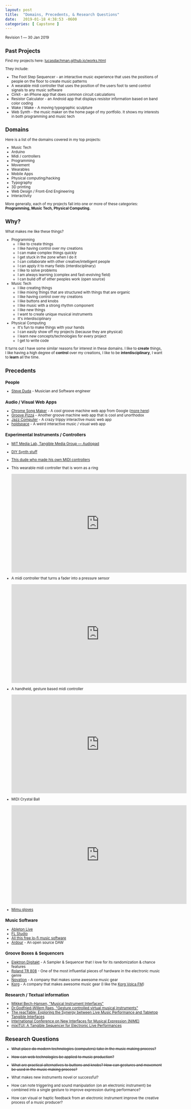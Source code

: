 ```yaml
---
layout: post
title:  "Domains, Precedents, & Research Questions"
date:   2019-01-18 4:38:53 -0600
categories: [ Capstone ]
---
```


<small>Revision 1 –– 30 Jan 2019

## Past Projects

Find my projects here: [lucasdachman.github.io/works.html](https://lucasdachman.github.io/works.html)

They include:
- The Foot Step Sequencer - an interactive music experience that uses the positions of people on the floor to create music patterns
- A wearable midi controller that uses the position of the users foot to send control signals to any music software
- Cirkit - an iPhone app that does common circuit calculations
- Resistor Calculator - an Android app that displays resistor information based on band color coding
- Wake / Make - A moving typographic sculpture
- Web Synth - the music maker on the home page of my portfolio. It shows my interests in both programming and music tech

## Domains

Here is a list of the domains covered in my top projects:

- Music Tech
- Arduino
- Midi / controllers
- Programming
- Movement
- Wearables
- Mobile Apps
- Physical computing/hacking
- Typography
- 3D printing
- Web Design / Front-End Engineering
- Interactivity

More generally, each of my projects fall into one or more of these categories: **Programming, Music Tech, Physical Computing.**

## Why?

What makes me like these things? 

- Programming
    - I like to create things
    - I like having control over my creations
    - I can make complex things quickly
    - I get stuck in the zone when I do it
    - I can collaborate with other creative/intelligent people
    - I can apply it to many fields (interdisciplinary)
    - I like to solve problems
    - I am always learning (complex and fast-evolving field)
    - I can build off of other peoples work (open source)
- Music Tech
    - I like creating things
    - I like mixing things that are structured with things that are organic
    - I like having control over my creations
    - I like buttons and knobs
    - I like music with a strong rhythm component
    - I like new things
    - I want to create unique musical instruments
    - It's interdisciplinary
- Physical Computing
    - It's fun to make things with your hands
    - I can easily show off my projects (because they are physical)
    - I learn new concepts/technologies for every project
    - I get to write code

It turns out I have some similar reasons for interest in these domains. I like to **create** things, I like having a high degree of **control** over my creations, I like to be **interdisciplinary**, I want to **learn** all the time.

## Precedents

### People

- [Steve Duda](https://en.wikipedia.org/wiki/Steve_Duda) - Musician and Software engineer

### Audio / Visual Web Apps

- [Chrome Song Maker](https://musiclab.chromeexperiments.com/Song-Maker/) - A cool groove machine web app from Google ([more here](https://musiclab.chromeexperiments.com/))
- [Groove Pizza](https://apps.musedlab.org/groovepizza/) - Another groove machine web app that is cool and unorthodox
- [Jazz Computer](http://jazz.computer/) - A crazy trippy interactive music web app
- [holdspace](http://holdspace.surge.sh/) - A weird interactive music / visual web app

### Experimental Instruments / Controllers

- [MIT Media Lab, Tangible Media Group –– Audiopad](http://tangible.media.mit.edu/project/audiopad/)
- [DIY Synth stuff](https://syntherjack.net/how-to-start-synth-diy/)
- [This dude who made his own MIDI controllers](https://www.musiconerd.com/single-post/2017/07/04/This-is-how-I-build-my-own-MIDI-controllers-for-less-than-US4000-and-how-you-can-build-yours-too-2)
- This wearable midi controller that is worn as a ring
    <iframe width="560" height="315" src="https://www.youtube.com/embed/nxeE3GfRQ88" frameborder="0" allow="accelerometer; autoplay; encrypted-media; gyroscope; picture-in-picture" allowfullscreen></iframe>
- A midi controller that turns a fader into a pressure sensor
    <iframe width="560" height="315" src="https://www.youtube.com/embed/_MgdBYXMjUg" frameborder="0" allow="accelerometer; autoplay; encrypted-media; gyroscope; picture-in-picture" allowfullscreen></iframe>
- A handheld, gesture based midi controller
    <iframe width="560" height="315" src="https://www.youtube.com/embed/sYQ5bD6XMDY" frameborder="0" allow="accelerometer; autoplay; encrypted-media; gyroscope; picture-in-picture" allowfullscreen></iframe>
- MIDI Crystal Ball

    <iframe width="560" height="315" src="https://www.youtube.com/embed/EjGBLJ5hhMo" frameborder="0" allow="accelerometer; autoplay; encrypted-media; gyroscope; picture-in-picture" allowfullscreen></iframe>
- [Mimu gloves](https://mimugloves.com/)

### Music Software

- [Ableton Live](https://en.wikipedia.org/wiki/Ableton_Live)
- [FL Studio](https://en.wikipedia.org/wiki/FL_Studio)
- [All this free lo-fi music software](http://www.vst4free.com/)
- [Ardour](https://ardour.org/) - An open source DAW

### Groove Boxes & Sequencers

- [Elektron Digitakt](https://www.youtube.com/watch?v=8a7fC4UWXLU) - A Sampler & Sequencer that I love for its randomization & chance features
- [Roland TR 808](https://en.wikipedia.org/wiki/Roland_TR-808) - One of the most influential pieces of hardware in the electronic music genre
- [Novation](https://en.wikipedia.org/wiki/Novation_Digital_Music_Systems) - A company that makes some awesome music gear
- [Korg](https://en.wikipedia.org/wiki/Korg) - A company that makes awesome music gear (I like the [Korg Volca FM](https://www.youtube.com/watch?v=nUjc2RXhR80))

### Research / Textual information

- [Mikkel Bech-Hansen, "Musical Instrument Interfaces"](http://www.aprja.net/musical-instrument-interfaces/)
- [Dr.Godfried-Willem Raes, "Gesture controlled virtual musical instruments"](https://logosfoundation.org/ii/gesture-instrument.html)
- [The reacTable: Exploring the Synergy between Live Music Performance and Tabletop Tangible Interfaces](https://www.researchgate.net/publication/221308523_The_reacTable_Exploring_the_Synergy_between_Live_Music_Performance_and_Tabletop_Tangible_Interfaces)
- [International Conference on New Interfaces for Musical Expression (NIME)](http://www.nime.org/archives/)
- [mixiTUI: A Tangible Sequencer for Electronic Live Performances](https://www.researchgate.net/publication/215439152_mixiTUI_a_tangible_sequencer_for_electronic_live_performances)

## Research Questions

- <s>What place do modern technologies (computers) take in the music making process?</s>
- <s>How can web technologies be applied to music production?</s>
- <s>What are practical alternatives to buttons and knobs? How can gestures and movement be used in the music making process?</s>


- What makes new instruments novel or successful?
- How can note triggering and sound manipulation (on an electronic instrument) be combined into a single gesture to improve expression during performance?
- How can visual or haptic feedback from an electronic instrument improve the creative process of a music producer?